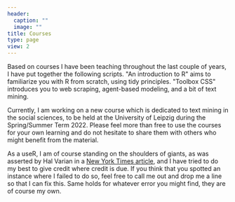 ```yaml
---
header:
  caption: ""
  image: ""
title: Courses
type: page
view: 2
---
```


Based on courses I have been teaching throughout the last couple of years, I have put together the following scripts. "An introduction to R" aims to familiarize you with R from scratch, using tidy principles. "Toolbox CSS" introduces you to web scraping, agent-based modeling, and a bit of text mining. 

Currently, I am working on a new course which is dedicated to text mining in the social sciences, to be held at the University of Leipzig during the Spring/Summer Term 2022. Please feel more than free to use the courses for your own learning and do not hesitate to share them with others who might benefit from the material. 

As a useR, I am of course standing on the shoulders of giants, as was asserted by Hal Varian in a [New York Times article](https://www.nytimes.com/2009/01/07/technology/business-computing/07program.html), and I have tried to do my best to give credit where credit is due. If you think that you spotted an instance where I failed to do so, feel free to call me out and drop me a line so that I can fix this. Same holds for whatever error you might find, they are of course my own.
